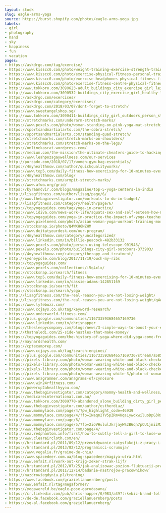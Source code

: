 ```yaml
---
layout: stock
slug: eagle-arms-yoga
source: https://burst.shopify.com/photos/eagle-arms-yoga.jpg
labels:
- girl
- photography
- hand
- sky
- happiness
- fun
- vacation
pages:
- https://askdrgo.com/tag/exercise/
- https://www.kisscc0.com/photo/weight-training-exercise-strength-training-persona-ejv4n2/
- https://www.kisscc0.com/photo/exercise-physical-fitness-personal-trainer-fitness-0fhte6/
- https://www.kisscc0.com/photo/exercise-headphones-physical-fitness-fitness-centr-fmz3yn/
- https://www.kisscc0.com/photo/exercise-fitness-centre-physical-fitness-jump-rope-nko296/
- http://www.tokkoro.com/3090623-adult_buildings_city_exercise_girl_leisure_lifestyle_meditation_outdoors_person_pose_posing_recreation_rooftop_stretching_summer_wear_woman_yoga_yoga-mat_young.html
- http://www.tokkoro.com/3090532-buildings_city_exercise_girl_healthy-lifestyle_person_skyscrapers_tall_view_wear_woman_yoga.html
- https://askdrgo.com/exercises/
- https://askdrgo.com/category/exercises/
- https://askdrgo.com/2018/03/07/dont-forget-to-stretch/
- https://www.sweetangelshop.sg/
- http://www.tokkoro.com/3090411-buildings_city_girl_outdoors_person_stretching_wear_woman_workout.html
- https://stretchmarks.com/underarm-stretch-marks/
- https://www.pexels.com/photo/woman-standing-on-pink-yoga-mat-stretching-374126/
- https://sportsandmartialarts.com/the-cobra-stretch/
- https://sportsandmartialarts.com/standing-quad-stretch/
- https://stretchmarks.com/stretch-marks-on-shoulders/
- https://stretchmarks.com/stretch-marks-on-the-legs/
- https://onlinekasrat.wordpress.com/
- https://medium.com/the-mission/the-ultimate-cheaters-guide-to-hacking-your-goals-4091eaa8c46d
- https://www.leahpozsgaywellness.com/our-services
- http://purcado.com/2018/07/17/women-gym-bag-essentials/
- https://4myhealthnow.com/author/quickqualityworks/
- https://www.top5.com/daily-fitness-how-exercising-for-10-minutes-everyday-for-one-month-made-all-the-difference-in-my-life/
- https://4myhealthnow.com/blog/
- https://stretchmarks.com/armpit-stretch-marks/
- https://www.afwa.org/grid/
- https://kyraandvir.com/blogs/magazine/top-5-yoga-centers-in-india
- http://lisagfitness.com/author/lisag/page/6/
- http://www.thebaginvestigator.com/workouts-to-do-in-budget/
- http://lisagfitness.com/category/health/page/6/
- https://topyogaguides.com/tag/yoga-in-practice/
- https://www.idiva.com/news-work-life/squats-sex-and-self-esteem-how-my-workout-regime-changed-with-my-self-image/17073644
- https://topyogaguides.com/yoga-in-practice-the-impact-of-yoga-teachers-on-society-part-1/
- https://www.pixelneed.com/photo/asian-woman-yoga-workout-training-morning/107314
- https://stocksnap.io/photo/Q4WXH6NZHM
- https://www.doitatyourdesk.com/our-program/
- https://4myhealthnow.com/category/uncategorized/
- https://www.linkedin.com/in/billie-peacock-482b33132
- https://www.pexels.com/photo/person-using-telescope-901943/
- https://www.pexels.com/photo/buildings-city-girl-outdoors-373903/
- https://4myhealthnow.com/category/therapy-and-treatment/
- http://sydneypole.com/blog/2017/11/19/ouch-my-ribs
- https://topyogaguides.com/
- https://www.pexels.com/collections/i5q4xlx/
- https://stocksnap.io/search/fitness
- https://www.top5.com/daily-fitness-how-exercising-for-10-minutes-everyday-for-one-month-made-all-the-difference-in-my-life/daily-fitness-3/
- https://www.linkedin.com/in/cassie-adams-142851169
- https://stocksnap.io/search/fit
- https://stocksnap.io/search/yoga
- http://lisagfitness.com/the-real-reason-you-are-not-losing-weight/
- http://lisagfitness.com/the-real-reason-you-are-not-losing-weight/q4wxh6nzhm/
- https://www.lyfebuzz.com/
- https://www.ccjays.co.uk/tag/keyword-research/
- https://www.underworld-fitness.com/
- https://plus.google.com/communities/116733593684657169736
- https://www.linkedin.com/in/chrisnapper
- https://thesleepycompany.com/blogs/news/3-simple-ways-to-boost-your-energy-levels-caffeine-free
- http://thatnaledi.com/25-side-hustles-that-make-money/
- https://topyogaguides.com/the-history-of-yoga-where-did-yoga-come-from/
- http://maynardshealth.com/
- https://cptexamprep.com/
- https://www.ccjays.co.uk/tag/search-engines/
- https://plus.google.com/communities/116733593684657169736/stream/a585469a-df5b-456c-ae95-6a1b7923cc31
- https://pixels-library.com/photo/woman-wearing-white-and-black-checkered-3/close-up-photography-of-a-woman-holding-her-hair_192257.html
- https://pixels-library.com/photo/woman-wearing-white-and-black-checkered-3/girl-in-black-framed-sunglasses-with-color-on-her-face-from-color-run-smiling_187838.html
- https://pixels-library.com/photo/woman-wearing-white-and-black-checkered-3/free-stock-photo-of-black-and-white-fashion-person-woman_186648.html
- https://pixels-library.com/photo/woman-wearing-white-3/photo-of-woman-wearing-black-leather-zip-up-jacket-black-mini-skirt-gray-michael-kors-leather-bag-and-black-low-top-sneakers_189813.html
- https://www.anagrammer.com/anagrams-of/cynosure
- https://www.win24rfitness.com/
- https://powerup2ahealthyyou.com/
- http://www.thebaginvestigator.com/category/mommy-health-and-wellness/
- https://medicareinternational.com.au/
- http://www.tokkoro.com/3009770-abandoned_alone_building_dirty_girl_person_wear_woman.html
- http://www.thebaginvestigator.com/author/estherdiaz/
- http://www.mommylace.com/page/4/?pw_highlight_code=46939
- http://www.mommylace.com/page/4/?fp=INaqn2TV5pZRm4KqaLywdxwiluoDpG3RstII9Ct3N6HN%2B2n12m2Y8%2BqHUPPNrGqbqkETySTgQunByyhqYMTVrg%3D%3D&prvtof=CTJE6NfgfdhUj9hKJNfL1i801H%2FWyEMVwnwHpPor7i4%3D&poru=zHskLrSuL6hLRfwbmw5rHz8WM1%2F5O6lBk54JvXA9St8CCdEAswdVwbXqODvl8fyJCTr5WBxyIf7j4VPNUjhl%2FQ%3D%3D
- http://www.mommylace.com/page/6/
- http://www.mommylace.com/page/5/?fp=2ioVHululJkrjayH%2B6qn7pCU1jmiiMzWXrIQg1wl2NaR8oxkDlL9Y3gWhV9xL9mjZcPQuxQBxclJOulEoHrTRA%3D%3D&prvtof=Czgsm5O25l9MIFsabFwJrGiulqHRaEfStZFRt4YHLfs%3D&poru=eKpMFtO9h%2FoDInouAJ9vb%2FNaYojm%2BDBOlSipF3Vkl9BEz0XB%2FvCGPvs1Ljq5Rylei4O%2B9prsZ0b5tE8gAH4B7g%3D%3D&cifr=1
- http://www.thebaginvestigator.com/page/4/
- http://cea.redphantom.info/first/how-to-subtly-tell-a-girl-to-lose-weight.pl
- http://www.clearaircloth.com/en/
- https://hrstandard.pl/2011/09/12/przewidywanie-satysfakcji-z-pracy-i-zaangazowania-personelu/
- https://hrstandard.pl/2013/02/12/programisci-scrumuja/
- https://www.vegalia.fr/graine-de-chia/
- https://www.spacedeer.com.ua/blog-spacedeer/magiya-utra.html
- http://www.enfait.nl/work-out-krijg-zeker-strak-lijf/
- https://hrstandard.pl/2012/07/25/jak-analizowac-poziom-fluktuacji-pracownikow/
- https://hrstandard.pl/2011/12/14/badanie-nastrojow-pracownikow/
- http://nazdrowiegdynia.pl/trening/
- https://www.facebook.com/graziellanuernberg/posts
- http://www.enfait.nl/tag/megaformer/
- https://yogawereld.be/eagle-pose-garudasana/
- https://cr.linkedin.com/pub/chris-napper/0/983/a39?trk=biz-brand-followers
- https://de-de.facebook.com/graziellanuernberg/posts
- https://sq-al.facebook.com/graziellanuernberg/
---
```

